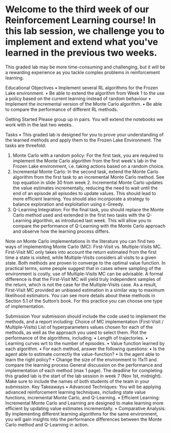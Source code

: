 # Welcome to the third week of our Reinforcement Learning course! In this lab session, we challenge you to implement and extend what you've learned in the previous two weeks.

This graded lab may be more time-consuming and challenging, but it will be a rewarding experience as you tackle complex problems in reinforcement learning.

Educational Objectives
• Implement several RL algorithms for the Frozen Lake environment.
• Be able to extend the algorithm from Week 1 to the use a policy based on the current learning instead of random behaviour
• Implement the incremental version of the Monte Carlo algorithm.
• Be able to compare the performance of different RL methods.

Getting Started
Please group up in pairs. You will extend the notebooks we work with in the last two weeks.

Tasks
• This graded lab is designed for you to prove your understanding of the learned methods and apply them to the Frozen Lake Environment. The tasks are threefold:

1. Monte Carlo with a random policy: For the first task, you are required to implement the Monte Carlo algorithm from the first week's lab in the Frozen Lake environment, i.e. taking actions based on a random choice.
2. Incremental Monte Carlo: In the second task, extend the Monte Carlo algorithm from the first task to an incremental Monte Carlo method. See top equation in slide 30 from week 2. Incremental Monte Carlo updates the value estimates incrementally, reducing the need to wait until the end of an episode all episodes to update values. This should lead to more efficient learning. You should also incorporate a strategy to balance exploration and exploitation using ε-Greedy.
3. Q-Learning Integration: For the final task, you should replace the Monte Carlo method used and extended in the first two tasks with the Q-Learning algorithm, as introduced last week. This will allow you to compare the performance of Q-Learning with the Monte Carlo approach and observe how the learning process differs.

Note on Monte Carlo implementations
In the literature you can find two ways of implementing Monte Carlo (MC): First-Visit vs. Multiple-Visits MC. First-Visit MC only takes into account the return estimated from the first time a state is visited, while Multiple-Visits considers all visits to a given state.
Both methods are proven to converge to the optimal value function. In practical terms, some people suggest that in cases where sampling of the environment is costly, use of Multiple-Visits MC can be advisable.
A formal difference is that the First-Visit MC will yield truly independent samples of the return, which is not the case for the Multiple-Visits case. As a result, First-Visit MC provided an unbiased estimation in a similar way to maximum likelihood estimators. You can see more details about these methods in Section 5.1 of the Sutton’s book.
For this practice you can choose one type of implementation.

Submission
Your submission should include the code used to implement the methods, and a report including:
Choice of MC implementation (First-Visit / Multiple-Visits)
List of hyperparameters values chosen for each of the methods, as well as the approach you used to select them.
Plot the performance of the algorithms, including:
• Length of trajectories.
• Learning curves wrt to the number of episodes.
• Value function learned by each algorithm.
• For each method, answer the following questions:
• Is the agent able to estimate correctly the value-function?
• Is the agent able to learn the right policy?
• Change the size of the environment to 11x11 and compare the learning process
General discussion on the performance and implementation of each method (max 1 page).
The deadline for completing this graded lab is the start of the lab session in week 7 (Nov 1st, midnight). Make sure to include the names of both students of the team in your submission.
Key Takeaways
• Advanced Techniques: You will be applying advanced reinforcement learning techniques, including state value functions, incremental Monte Carlo, and Q-Learning.
• Efficient Learning: Incremental Monte Carlo and Learning are designed to make learning more efficient by updating value estimates incrementally.
• Comparative Analysis: By implementing different learning algorithms for the same environment, you will gain insights into the performance differences between the Monte Carlo method and Q-Learning in action.
